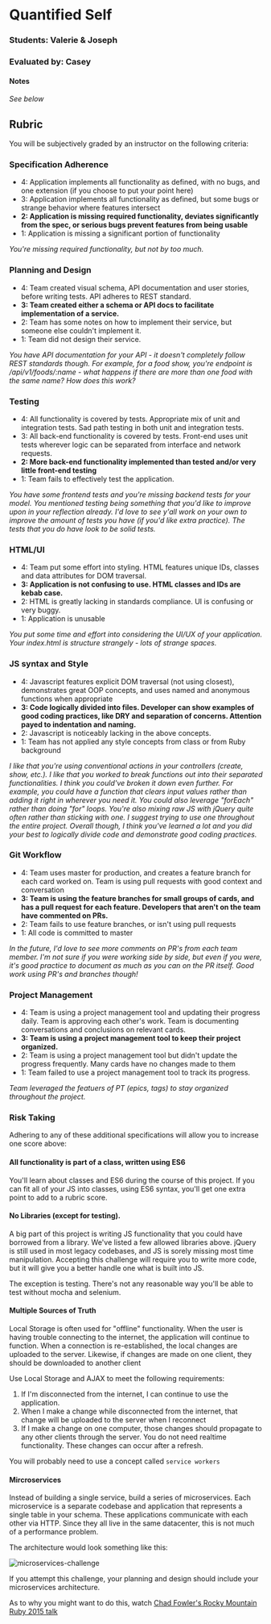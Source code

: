 # Quantified Self

### Students: Valerie & Joseph 

### Evaluated by: Casey

#### Notes

_See below_

## Rubric

You will be subjectively graded by an instructor on the following criteria:

### Specification Adherence

- 4: Application implements all functionality as defined, with no bugs, and one extension (if you choose to put your point here)
- 3: Application implements all functionality as defined, but some bugs or strange behavior where features intersect
- **2: Application is missing required functionality, deviates significantly from the spec, or serious bugs prevent features from being usable**
- 1: Application is missing a significant portion of functionality

_You're missing required functionality, but not by too much._

### Planning and Design

- 4: Team created visual schema, API documentation and user stories, before writing tests. API adheres to REST standard.
- **3: Team created either a schema or API docs to facilitate implementation of a service.**
- 2: Team has some notes on how to implement their service, but someone else couldn't implement it.
- 1: Team did not design their service.

_You have API documentation for your API - it doesn't completely follow REST standards though. For example, for a food show, you're endpoint is /api/v1/foods/:name - what happens if there are more than one food with the same name? How does this work?_

### Testing

- 4: All functionality is covered by tests. Appropriate mix of unit and integration tests. Sad path testing in both unit and integration tests.
- 3: All back-end functionality is covered by tests. Front-end uses unit tests wherever logic can be separated from interface and network requests.
- **2: More back-end functionality implemented than tested and/or very little front-end testing**
- 1: Team fails to effectively test the application.

_You have some frontend tests and you're missing backend tests for your model. You mentioned testing being something that you'd like to improve upon in your reflection already. I'd love to see y'all work on your own to improve the amount of tests you have (if you'd like extra practice). The tests that you do have look to be solid tests._

### HTML/UI

- 4: Team put some effort into styling. HTML features unique IDs, classes and data attributes for DOM traversal.
- **3: Application is not confusing to use. HTML classes and IDs are kebab case.**
- 2: HTML is greatly lacking in standards compliance. UI is confusing or very buggy.
- 1: Application is unusable

_You put some time and effort into considering the UI/UX of your application. Your index.html is structure strangely - lots of strange spaces._

### JS syntax and Style

- 4: Javascript features explicit DOM traversal (not using closest), demonstrates great OOP concepts, and uses named and anonymous functions when appropriate
- **3: Code logically divided into files. Developer can show examples of good coding practices, like DRY and separation of concerns. Attention payed to indentation and naming.**
- 2: Javascript is noticeably lacking in the above concepts.
- 1: Team has not applied any style concepts from class or from Ruby background

_I like that you're using conventional actions in your controllers (create, show, etc.). I like that you worked to break functions out into their separated functionalities. I think you could've broken it down even further. For example, you could have a function that clears input values rather than adding it right in wherever you need it. You could also leverage "forEach" rather than doing "for" loops. You're also mixing raw JS with jQuery quite often rather than sticking with one. I suggest trying to use one throughout the entire project. Overall though, I think you've learned a lot and you did your best to logically divide code and demonstrate good coding practices._

### Git Workflow

- 4: Team uses master for production, and creates a feature branch for each card worked on. Team is using pull requests with good context and conversation
- **3: Team is using the feature branches for small groups of cards, and has a pull request for each feature. Developers that aren't on the team have commented on PRs.**
- 2: Team fails to use feature branches, or isn't using pull requests
- 1: All code is committed to master

_In the future, I'd love to see more comments on PR's from each team member. I'm not sure if you were working side by side, but even if you were, it's good practice to document as much as you can on the PR itself. Good work using PR's and branches though!_

### Project Management

- 4: Team is using a project management tool and updating their progress daily. Team is approving each other's  work. Team is documenting conversations and conclusions on relevant cards.
- **3: Team is using a project management tool to keep their project organized.**
- 2: Team is using a project management tool but didn't update the progress frequently. Many cards have no changes made to them
- 1: Team failed to use a project management tool to track its progress.

_Team leveraged the featuers of PT (epics, tags) to stay organized throughout the project._

### Risk Taking

Adhering to any of these additional specifications will allow you to increase one score above:

#### All functionality is part of a class, written using ES6

You'll learn about classes and ES6 during the course of this project. If you can fit all of your JS into classes, using ES6 syntax, you'll get one extra point to add to a rubric score.

#### No Libraries (except for testing).

A big part of this project is writing JS functionality that you could have borrowed from a library. We've listed a few allowed libraries above. jQuery is still used in most legacy codebases, and JS is sorely missing most time manipulation. Accepting this challenge will require you to write more code, but it will give you a better handle one what is built into JS.

The exception is testing. There's not any reasonable way you'll be able to test without mocha and selenium.

#### Multiple Sources of Truth

Local Storage is often used for "offline" functionality. When the user is having trouble connecting to the internet, the application will continue to function. When a connection is re-established, the local changes are uploaded to the server. Likewise, if changes are made on one client, they should be downloaded to another client

Use Local Storage and AJAX to meet the following requirements:

1. If I'm disconnected from the internet, I can continue to use the application.
1. When I make a change while disconnected from the internet, that change will be uploaded to the server when I reconnect
2. If I make a change on one computer, those changes should propagate to any other clients through the server. You do not need realtime functionality. These changes can occur after a refresh.

You will probably need to use a concept called `service workers`

#### Mircroservices

Instead of building a single service, build a series of microservices. Each microservice is a separate codebase and application that represents a single table in your schema. These applications communicate with each other via HTTP. Since they all live in the same datacenter, this is not much of a performance problem.

The architecture would look something like this:

![microservices-challenge](./microservices-challenge.png)

If you attempt this challenge, your planning and design should include your microservices architecture.

As to why you might want to do this, watch [Chad Fowler's Rocky Mountain Ruby 2015 talk](https://www.youtube.com/watch?v=-UKEPd2ipEk)
